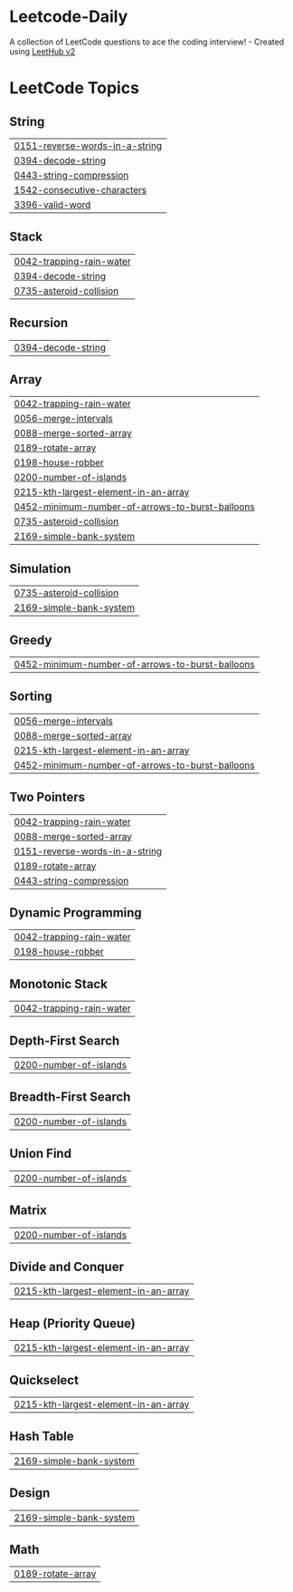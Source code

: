 # Leetcode-Daily
A collection of LeetCode questions to ace the coding interview! - Created using [LeetHub v2](https://github.com/arunbhardwaj/LeetHub-2.0)

<!---LeetCode Topics Start-->
# LeetCode Topics
## String
|  |
| ------- |
| [0151-reverse-words-in-a-string](https://github.com/prachics/Leetcode-Daily/tree/master/0151-reverse-words-in-a-string) |
| [0394-decode-string](https://github.com/prachics/Leetcode-Daily/tree/master/0394-decode-string) |
| [0443-string-compression](https://github.com/prachics/Leetcode-Daily/tree/master/0443-string-compression) |
| [1542-consecutive-characters](https://github.com/prachics/Leetcode-Daily/tree/master/1542-consecutive-characters) |
| [3396-valid-word](https://github.com/prachics/Leetcode-Daily/tree/master/3396-valid-word) |
## Stack
|  |
| ------- |
| [0042-trapping-rain-water](https://github.com/prachics/Leetcode-Daily/tree/master/0042-trapping-rain-water) |
| [0394-decode-string](https://github.com/prachics/Leetcode-Daily/tree/master/0394-decode-string) |
| [0735-asteroid-collision](https://github.com/prachics/Leetcode-Daily/tree/master/0735-asteroid-collision) |
## Recursion
|  |
| ------- |
| [0394-decode-string](https://github.com/prachics/Leetcode-Daily/tree/master/0394-decode-string) |
## Array
|  |
| ------- |
| [0042-trapping-rain-water](https://github.com/prachics/Leetcode-Daily/tree/master/0042-trapping-rain-water) |
| [0056-merge-intervals](https://github.com/prachics/Leetcode-Daily/tree/master/0056-merge-intervals) |
| [0088-merge-sorted-array](https://github.com/prachics/Leetcode-Daily/tree/master/0088-merge-sorted-array) |
| [0189-rotate-array](https://github.com/prachics/Leetcode-Daily/tree/master/0189-rotate-array) |
| [0198-house-robber](https://github.com/prachics/Leetcode-Daily/tree/master/0198-house-robber) |
| [0200-number-of-islands](https://github.com/prachics/Leetcode-Daily/tree/master/0200-number-of-islands) |
| [0215-kth-largest-element-in-an-array](https://github.com/prachics/Leetcode-Daily/tree/master/0215-kth-largest-element-in-an-array) |
| [0452-minimum-number-of-arrows-to-burst-balloons](https://github.com/prachics/Leetcode-Daily/tree/master/0452-minimum-number-of-arrows-to-burst-balloons) |
| [0735-asteroid-collision](https://github.com/prachics/Leetcode-Daily/tree/master/0735-asteroid-collision) |
| [2169-simple-bank-system](https://github.com/prachics/Leetcode-Daily/tree/master/2169-simple-bank-system) |
## Simulation
|  |
| ------- |
| [0735-asteroid-collision](https://github.com/prachics/Leetcode-Daily/tree/master/0735-asteroid-collision) |
| [2169-simple-bank-system](https://github.com/prachics/Leetcode-Daily/tree/master/2169-simple-bank-system) |
## Greedy
|  |
| ------- |
| [0452-minimum-number-of-arrows-to-burst-balloons](https://github.com/prachics/Leetcode-Daily/tree/master/0452-minimum-number-of-arrows-to-burst-balloons) |
## Sorting
|  |
| ------- |
| [0056-merge-intervals](https://github.com/prachics/Leetcode-Daily/tree/master/0056-merge-intervals) |
| [0088-merge-sorted-array](https://github.com/prachics/Leetcode-Daily/tree/master/0088-merge-sorted-array) |
| [0215-kth-largest-element-in-an-array](https://github.com/prachics/Leetcode-Daily/tree/master/0215-kth-largest-element-in-an-array) |
| [0452-minimum-number-of-arrows-to-burst-balloons](https://github.com/prachics/Leetcode-Daily/tree/master/0452-minimum-number-of-arrows-to-burst-balloons) |
## Two Pointers
|  |
| ------- |
| [0042-trapping-rain-water](https://github.com/prachics/Leetcode-Daily/tree/master/0042-trapping-rain-water) |
| [0088-merge-sorted-array](https://github.com/prachics/Leetcode-Daily/tree/master/0088-merge-sorted-array) |
| [0151-reverse-words-in-a-string](https://github.com/prachics/Leetcode-Daily/tree/master/0151-reverse-words-in-a-string) |
| [0189-rotate-array](https://github.com/prachics/Leetcode-Daily/tree/master/0189-rotate-array) |
| [0443-string-compression](https://github.com/prachics/Leetcode-Daily/tree/master/0443-string-compression) |
## Dynamic Programming
|  |
| ------- |
| [0042-trapping-rain-water](https://github.com/prachics/Leetcode-Daily/tree/master/0042-trapping-rain-water) |
| [0198-house-robber](https://github.com/prachics/Leetcode-Daily/tree/master/0198-house-robber) |
## Monotonic Stack
|  |
| ------- |
| [0042-trapping-rain-water](https://github.com/prachics/Leetcode-Daily/tree/master/0042-trapping-rain-water) |
## Depth-First Search
|  |
| ------- |
| [0200-number-of-islands](https://github.com/prachics/Leetcode-Daily/tree/master/0200-number-of-islands) |
## Breadth-First Search
|  |
| ------- |
| [0200-number-of-islands](https://github.com/prachics/Leetcode-Daily/tree/master/0200-number-of-islands) |
## Union Find
|  |
| ------- |
| [0200-number-of-islands](https://github.com/prachics/Leetcode-Daily/tree/master/0200-number-of-islands) |
## Matrix
|  |
| ------- |
| [0200-number-of-islands](https://github.com/prachics/Leetcode-Daily/tree/master/0200-number-of-islands) |
## Divide and Conquer
|  |
| ------- |
| [0215-kth-largest-element-in-an-array](https://github.com/prachics/Leetcode-Daily/tree/master/0215-kth-largest-element-in-an-array) |
## Heap (Priority Queue)
|  |
| ------- |
| [0215-kth-largest-element-in-an-array](https://github.com/prachics/Leetcode-Daily/tree/master/0215-kth-largest-element-in-an-array) |
## Quickselect
|  |
| ------- |
| [0215-kth-largest-element-in-an-array](https://github.com/prachics/Leetcode-Daily/tree/master/0215-kth-largest-element-in-an-array) |
## Hash Table
|  |
| ------- |
| [2169-simple-bank-system](https://github.com/prachics/Leetcode-Daily/tree/master/2169-simple-bank-system) |
## Design
|  |
| ------- |
| [2169-simple-bank-system](https://github.com/prachics/Leetcode-Daily/tree/master/2169-simple-bank-system) |
## Math
|  |
| ------- |
| [0189-rotate-array](https://github.com/prachics/Leetcode-Daily/tree/master/0189-rotate-array) |
<!---LeetCode Topics End-->
